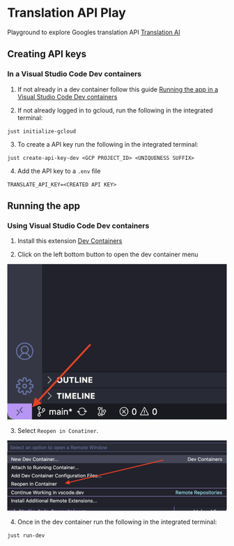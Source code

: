# Translation API Play

Playground to explore Googles translation API [Translation AI](https://cloud.google.com/translate)

## Creating API keys

### In a Visual Studio Code Dev containers

1. If not already in a dev container follow this guide [Running the app in a Visual Studio Code Dev containers](#using-visual-studio-code-dev-containers)

2. If not already logged in to gcloud, run the following in the integrated terminal:

```shell
just initialize-gcloud
```

3. To create a API key run the following in the integrated terminal:

```shell
just create-api-key-dev <GCP PROJECT_ID> <UNIQUENESS SUFFIX>
```

4. Add the API key to a `.env` file

```env
TRANSLATE_API_KEY=<CREATED API KEY>
```

## Running the app

### Using Visual Studio Code Dev containers

1. Install this extension [Dev Containers](https://marketplace.visualstudio.com/items?itemName=ms-vscode-remote.remote-containers)

2. Click on the left bottom button to open the dev container menu

![open dev container menu](./documentation/images/devcontainer-activation.png)

3. Select `Reopen in Conatiner`.

![select reopen in container](./documentation/images/reopen-devcontainer.png)

4. Once in the dev container run the following in the integrated terminal:

```shell
just run-dev
```
